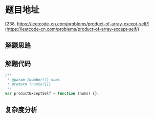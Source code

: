 # 题目地址

[238. https://leetcode-cn.com/problems/product-of-array-except-self/](https://leetcode-cn.com/problems/product-of-array-except-self/)

## 解题思路

## 解题代码

```js
/**
 * @param {number[]} nums
 * @return {number[]}
 */
var productExceptSelf = function (nums) {};
```

## 复杂度分析
